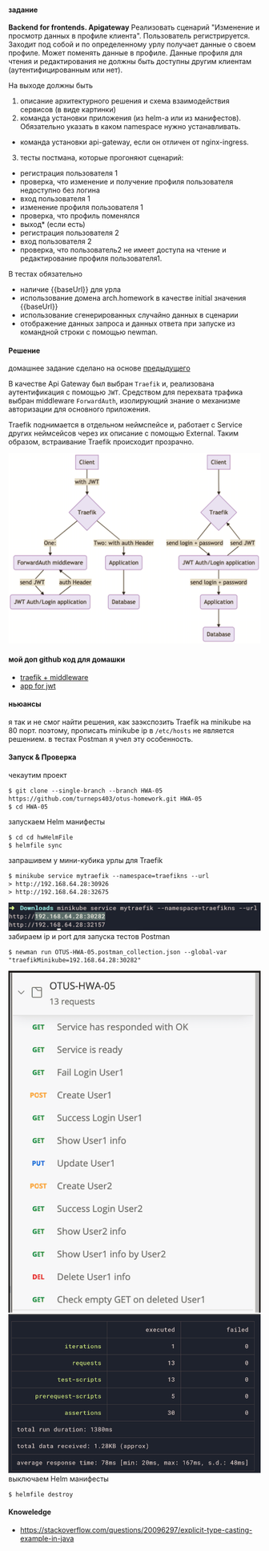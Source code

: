 #### задание
**Backend for frontends. Apigateway**
Реализовать сценарий "Изменение и просмотр данных в профиле клиента".
Пользователь регистрируется. Заходит под собой и по определенному урлу получает данные о своем профиле. Может поменять данные в профиле. Данные профиля для чтения и редактирования не должны быть доступны другим клиентам (аутентифицированным или нет).

На выходе должны быть
1. описание архитектурного решения и схема взаимодействия сервисов (в виде картинки)
2. команда установки приложения (из helm-а или из манифестов). Обязательно указать в каком namespace нужно устанавливать.
* команда установки api-gateway, если он отличен от nginx-ingress.
3. тесты постмана, которые прогоняют сценарий:
* регистрация пользователя 1
* проверка, что изменение и получение профиля пользователя недоступно без логина
* вход пользователя 1
* изменение профиля пользователя 1
* проверка, что профиль поменялся
* выход* (если есть)
* регистрация пользователя 2
* вход пользователя 2
* проверка, что пользователь2 не имеет доступа на чтение и редактирование профиля пользователя1.

В тестах обязательно
* наличие {{baseUrl}} для урла
* использование домена arch.homework в качестве initial значения {{baseUrl}}
* использование сгенерированных случайно данных в сценарии
* отображение данных запроса и данных ответа при запуске из командной строки с помощью newman.

#### Решение
домашнее задание сделано на основе [предыдущего](https://github.com/turneps403/otus-homework/tree/HWA-03)

В качестве Api Gateway был выбран `Traefik` и, реализована аутентификация с помощью `JWT`.
Средством для перехвата трафика выбран middleware `ForwardAuth`, изолирующий знание
о механизме авторизации для основного приложения.

Traefik поднимается в отдельном неймспейсе и, работает с Service других неймсейсов через 
их описание с помощью External. Таким образом, встраивание Traefik происходит прозрачно.

![](myFiles/simple-graph.png)

#### мой доп github код для домашки
- [traefik + middleware](https://github.com/turneps403/helmfile-traefik-v2-minikube)
- [app for jwt](https://github.com/turneps403/java-crumbs/tree/jwt-middleware)

#### ньюансы
я так и не смог найти решения, как заэкспозить Traefik на minikube на 80 порт.
поэтому, прописать minikube ip в `/etc/hosts` не является решением.
в тестах Postman я учел эту особенность.

#### Запуск & Проверка
чекаутим проект
```
$ git clone --single-branch --branch HWA-05 https://github.com/turneps403/otus-homework.git HWA-05
$ cd HWA-05
``` 
запускаем Helm манифесты
```
$ cd cd hwHelmFile
$ helmfile sync
```
запрашивем у мини-кубика урлы для Traefik
```
$ minikube service mytraefik --namespace=traefikns --url
> http://192.168.64.28:30926
> http://192.168.64.28:32675
```
![](myFiles/services.png)
забираем ip и port для запуска тестов Postman
```
$ newman run OTUS-HWA-05.postman_collection.json --global-var "traefikMinikube=192.168.64.28:30282"
```
![](myFiles/postman.png)
![](myFiles/newman.png)
выключаем Helm манифесты
```
$ helmfile destroy
```

#### Knoweledge
* https://stackoverflow.com/questions/20096297/explicit-type-casting-example-in-java